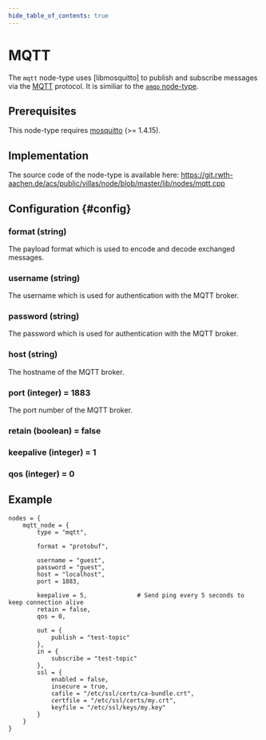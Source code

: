 ```yaml
---
hide_table_of_contents: true
---
```


# MQTT

The `mqtt` node-type uses [libmosquitto] to publish and subscribe messages via the [MQTT](http://mqtt.org) protocol. It is similiar to the [`amqp` node-type](amqp.md).

## Prerequisites

This node-type requires [mosquitto](https://mosquitto.org) (>= 1.4.15).

## Implementation

The source code of the node-type is available here:
https://git.rwth-aachen.de/acs/public/villas/node/blob/master/lib/nodes/mqtt.cpp

## Configuration {#config}

### format (string)

The payload format which is used to encode and decode exchanged messages.

### username (string)

The username which is used for authentication with the MQTT broker.

### password (string)

The password which is used for authentication with the MQTT broker.

### host (string)

The hostname of the MQTT broker.

### port (integer) = 1883

The port number of the MQTT broker.

### retain (boolean) = false

### keepalive (integer) = 1

### qos (integer) = 0

## Example

``` url="external/node/etc/examples/nodes/mqtt.conf" title="node/etc/examples/nodes/mqtt.conf"
nodes = {
	mqtt_node = {
		type = "mqtt",
		
		format = "protobuf",
		
		username = "guest",
		password = "guest",
		host = "localhost",
		port = 1883,
		
		keepalive = 5,				# Send ping every 5 seconds to keep connection alive
		retain = false,
		qos = 0,

		out = {
			publish = "test-topic"
		},
		in = {
			subscribe = "test-topic"
		},
		ssl = {
			enabled = false,
			insecure = true,
			cafile = "/etc/ssl/certs/ca-bundle.crt",
			certfile = "/etc/ssl/certs/my.crt",
			keyfile = "/etc/ssl/keys/my.key"
		}
	}
}
```
